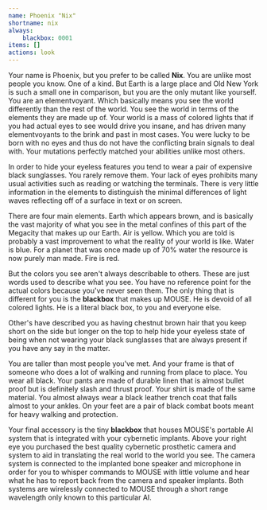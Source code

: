 ```yaml
---
name: Phoenix "Nix"
shortname: nix
always: 
    blackbox: 0001
items: []
actions: look
---
```


Your name is Phoenix, but you prefer to be called **Nix**. You are unlike most people you know.  One of a kind.  But Earth is a large place and Old New York is such a small one in comparison, but you are the only mutant like yourself.  You are an elementvoyant.  Which basically means you see the world differently than the rest of the world.  You see the world in terms of the elements they are made up of.  Your world is a mass of colored lights that if you had actual eyes to see would drive you insane, and has driven many elementvoyants to the brink and past in most cases.  You were lucky to be born with no eyes and thus do not have the conflicting brain signals to deal with.  Your mutations perfectly matched your abilities unlike most others.

In order to hide your eyeless features you tend to wear a pair of expensive black sunglasses.  You rarely remove them.  Your lack of eyes prohibits many usual activities such as reading or watching the terminals.  There is very little information in the elements to distinguish the minimal differences of light waves reflecting off of a surface in text or on screen.

There are four main elements.  Earth which appears brown, and is basically the vast majority of what you see in the metal confines of this part of the Megacity that makes up our Earth.  Air is yellow.  Which you are told is probably a vast improvement to what the reality of your world is like.  Water is blue.  For a planet that was once made up of 70% water the resource is now purely man made.  Fire is red.  

But the colors you see aren't always describable to others.  These are just words used to describe what you see.  You have no reference point for the actual colors because you've never seen them.  The only thing that is different for you is the **blackbox** that makes up MOUSE.  He is devoid of all colored lights.  He is a literal black box, to you and everyone else.

Other's have described you as having chestnut brown hair that you keep short on the side but longer on the top to help hide your eyeless state of being when not wearing your black sunglasses that are always present if you have any say in the matter.

You are taller than most people you've met.  And your frame is that of someone who does a lot of walking and running from place to place.  You wear all black.  Your pants are made of durable linen that is almost bullet proof but is definitely slash and thrust proof.  Your shirt is made of the same material.  You almost always wear a black leather trench coat that falls almost to your ankles.  On your feet are a pair of black combat boots meant for heavy walking and protection. 

Your final accessory is the tiny **blackbox** that houses MOUSE's portable AI system that is integrated with your cybernetic implants.  Above your right eye you purchased the best quality cybernetic prosthetic camera and system to aid in translating the real world to the world you see.  The camera system is connected to the implanted bone speaker and microphone in order for you to whisper commands to MOUSE with little volume and hear what he has to report back from the camera and speaker implants.  Both systems are wirelessly connected to MOUSE through a short range wavelength only known to this particular AI.